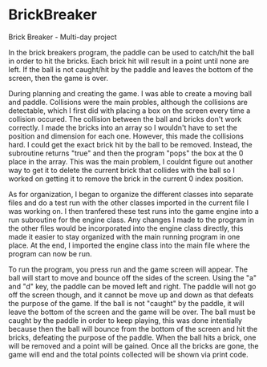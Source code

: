 # BrickBreaker

Brick Breaker - Multi-day project

In the brick breakers program, the paddle can be used to catch/hit the ball in order to hit the bricks. Each brick hit will result in a point until none are left. If the ball is not caught/hit by the paddle and leaves the bottom of the screen, then the game is over. 

During planning and creating the game. I was able to create a moving ball and paddle. Collisions were the main probles, although the collisions are detectable, which I first did with placing a box on the screen every time a collision occured. The collision between the ball and bricks don't work correctly. I made the bricks into an array so I wouldn't have to set the position and dimension for each one. However, this made the collisions hard. I could get the exact brick hit by the ball to be removed. Instead, the subroutine returns "true" and then the program "pops" the box at the 0 place in the array. This was the main problem, I couldnt figure out another way to get it to delete the current brick that collides with the ball so I worked on getting it to remove the brick in the current 0 index position.

As for organization, I began to organize the different classes into separate files and do a test run with the other classes imported in the current file I was working on. I then tranfered these test runs into the game engine into a run subroutine for the engine class. Any changes I made to the program in the other files would be incorporated into the engine class directly, this made it easier to stay organized with the main running program in one place. At the end, I imported the engine class into the main file where the program can now be run. 

To run the program, you press run and the game screen will appear. The ball will start to move and bounce off the sides of the screen. Using the "a" and "d" key, the paddle can be moved left and right. The paddle will not go off the screen though, and it cannot be move up and down as that defeats the purpose of the game. If the ball is not "caught" by the paddle, it will leave the bottom of the screen and the game will be over. The ball must be caught by the paddle in order to keep playing, this was done intentially because then the ball will bounce from the bottom of the screen and hit the bricks, defeating the purpose of the paddle. When the ball hits a brick, one will be removed and a point will be gained. Once all the bricks are gone, the game will end and the total points collected will be shown via print code.  
